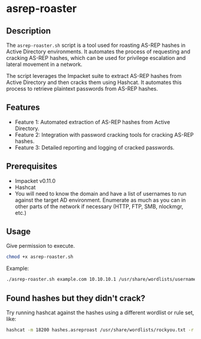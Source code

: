 # asrep-roaster

## Description

The `asrep-roaster.sh` script is a tool used for roasting AS-REP hashes in Active Directory environments. It automates the process of requesting and cracking AS-REP hashes, which can be used for privilege escalation and lateral movement in a network.

The script leverages the Impacket suite to extract AS-REP hashes from Active Directory and then cracks them using Hashcat. It automates this process to retrieve plaintext passwords from AS-REP hashes.

## Features

- Feature 1: Automated extraction of AS-REP hashes from Active Directory.
- Feature 2: Integration with password cracking tools for cracking AS-REP hashes.
- Feature 3: Detailed reporting and logging of cracked passwords.

## Prerequisites

- Impacket v0.11.0
- Hashcat
- You will need to know the domain and have a list of usernames to run against the target AD environment. Enumerate as much as you can in other parts of the network if necessary (HTTP, FTP, SMB, nlockmgr, etc.)

## Usage

Give permission to execute.
```bash
chmod +x asrep-roaster.sh
```

Example:
```bash
./asrep-roaster.sh example.com 10.10.10.1 /usr/share/wordlists/usernames.txt
```

## Found hashes but they didn't crack?

Try running hashcat against the hashes using a different wordlist or rule set, like:
```bash
hashcat -m 18200 hashes.asreproast /usr/share/wordlists/rockyou.txt -r /usr/share/hashcat/rules/best64.rule --force --show
```